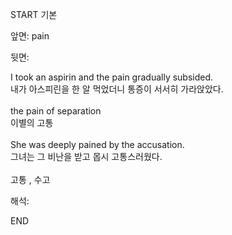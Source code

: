 START
기본

앞면:
pain


뒷면:
<div>I took an aspirin and the pain gradually subsided. </div><div><div>내가 아스피린을 한 알 먹었더니 통증이 서서히 가라앉았다.</div></div><div><br></div><div>the pain of separation </div><div>이별의 고통</div><div><br></div><div><div>She was deeply pained by the accusation. </div><div>그녀는 그 비난을 받고 몹시 고통스러웠다.</div></div><div><br></div><div>고통 , 수고</div>


해석:
<!--ID: 1746614454390-->
END